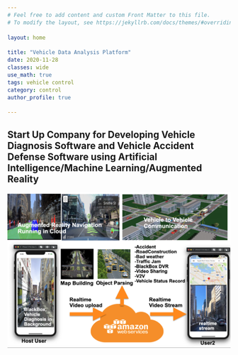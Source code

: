 ```yaml
---
# Feel free to add content and custom Front Matter to this file.
# To modify the layout, see https://jekyllrb.com/docs/themes/#overriding-theme-defaults

layout: home

title: "Vehicle Data Analysis Platform"
date: 2020-11-28
classes: wide
use_math: true
tags: vehicle control 
category: control 
author_profile: true

---
```


## Start Up Company for Developing Vehicle Diagnosis Software and Vehicle Accident Defense Software using Artificial Intelligence/Machine Learning/Augmented Reality 

![totalservice](./assets/images/totalservice.png)
